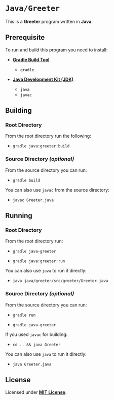 # `Java/Greeter`

This is a **Greeter** program written in **Java**.

## Prerequisite

To run and build this program you need to install:

* [**Gradle Build Tool**](https://gradle.org/install/)
  * `gradle`

* [**Java Development Kit (JDK)**](https://sdkman.io/jdks)
  * `java`
  * `javac`

## Building

### Root Directory

From the root directory run the following:

* ```
  gradle java:greeter:build
  ```

### Source Directory _(optional)_

From the source directory you can run:

* ```
  gradle build
  ```

You can also use `javac` from the source directory:

* ```
  javac Greeter.java
  ```

## Running

### Root Directory

From the root directory run:

* ```
  gradle java-greeter
  ```
* ```
  gradle java:greeter:run
  ```

You can also use `java` to run it directly:

* ```
  java java/greeter/src/greeter/Greeter.java
  ```

### Source Directory _(optional)_

From the source directory you can run:

* ```
  gradle run
  ```
* ```
  gradle java-greeter
  ```

If you used `javac` for building:

* ```
  cd .. && java Greeter
  ```

You can also use `java` to run it directly:

* ```
  java Greeter.java
  ```

## License

Licensed under [**MIT License**](https://github.com/altersabeh/codes/blob/main/LICENSE).
